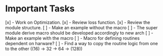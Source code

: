 # Important Tasks

[x] - Work on Optimization.
[x] - Review loss function.
[x] - Review the module structure.
[ ] - Make an example without the macro
[ ] - The super module derive macro should be developed accordingly to new arch
[ ] - Make an example with the macro
[ ] - Macro for defining routines dependent on harware?
  [ ] - Find a way to copy the routine logic from one to the other ((16) -> 32 -> 64 -> (128))
